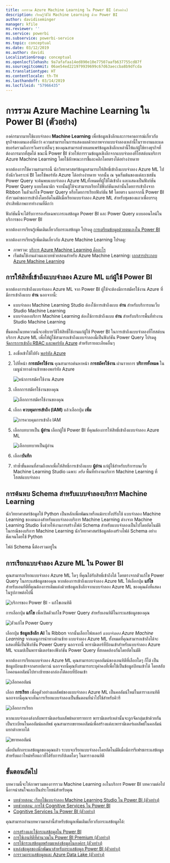 ```yaml
---
title: การรวม Azure Machine Learning ใน Power BI (ตัวอย่าง)
description: เรียนรู้วิธีใช้ Machine Learning ด้วย Power BI
author: davidiseminger
manager: kfile
ms.reviewer: ''
ms.service: powerbi
ms.subservice: powerbi-service
ms.topic: conceptual
ms.date: 03/12/2019
ms.author: davidi
LocalizationGroup: conceptual
ms.openlocfilehash: 9a7afafaa14ed890e10e77507aafb637755cd87f
ms.sourcegitcommit: 06ae54ed221979939699c67d63aeccba8b9dfcda
ms.translationtype: HT
ms.contentlocale: th-TH
ms.lasthandoff: 03/14/2019
ms.locfileid: "57966435"
---
```

# <a name="azure-machine-learning-integration-in-power-bi-preview"></a>การรวม Azure Machine Learning ใน Power BI (ตัวอย่าง)

องค์กรมากมายใช้แบบจำลอง **Machine Learning** เพื่อข้อมูลเชิงลึกและการคาดการณ์เกี่ยวกับธุรกิจของตนเองที่ดีกว่า ความสามารถในการแสดงผลด้วยภาพจากแบบจำลองเหล่านี้ในรายงานและแดชบอร์ดรวมถึงการวิเคราะห์อื่นๆ ของคุณสามารถช่วยเผยแพร่ข้อมูลเชิงลึกเหล่านี้ให้แก่ผู้ใช้ทางธุรกิจที่ต้องการมากที่สุดได้  ขณะนี้ Power BI ช่วยให้การรวมข้อมูลเชิงลึกจากแบบจำลองที่โฮสต์บนบริการ Azure Machine Learning โดยใช้ลักษณะการชี้และคลิกโดยตรงได้อย่างง่ายดาย

หากต้องการใช้ความสามารถนี้ นักวิทยาศาสตร์ข้อมูลสามารถให้สิทธิ์เข้าถึงแบบจำลอง Azure ML ไปยังนักวิเคราะห์ BI โดยใช้พอร์ทัล Azure ได้อย่างง่ายดาย  จากนั้น ณ จุดเริ่มต้นของแต่ละเซสชัน Power Query จะค้นพบแบบจำลอง Azure MLทั้งหมดที่ผู้ใช้ได้เข้าถึง และแสดงเป็นฟังก์ชัน Power Query แบบไดนามิก  จากนั้นผู้ใช้จะสามารถเรียกใช้ฟังก์ชันเหล่านั้นโดยการเข้าถึงจาก Ribbon ในตัวแก้ไข Power Query หรือโดยการเรียกฟังก์ชัน M โดยตรง นอกจากนี้ Power BI ยังรวมคำขอการเข้าถึงโดยอัตโนมัติเมื่อเรียกแบบจำลอง Azure ML สำหรับชุดของแถวเพื่อบรรลุประสิทธิภาพการทำงานที่ดีกว่า

ฟังก์ชันนี้จะได้รับการรองรับเฉพาะกระแสข้อมูล Power BI และ Power Query แบบออนไลน์ในบริการของ Power BI

หากต้องการเรียนรู้เพิ่มเติมเกี่ยวกับกระแสข้อมูล โปรดดู [การเตรียมข้อมูลด้วยตนเองใน Power BI](service-dataflows-overview.md) 

หากต้องการเรียนรู้เพิ่มเติมเกี่ยวกับ Azure Machine Learning โปรดดู:

- ภาพรวม:  [บริการ Azure Machine Learning คืออะไร](https://docs.microsoft.com/azure/machine-learning/service/overview-what-is-azure-ml)
- เริ่มต้นใช้งานด่วนและบทช่วยสอนสำหรับ Azure Machine Learning:  [เอกสารประกอบ Azure Machine Learning](https://docs.microsoft.com/azure/machine-learning/)

## <a name="granting-access-to-the-azure-ml-model-to-a-power-bi-user"></a>การให้สิทธิ์เข้าถึงแบบจำลอง Azure ML แก่ผู้ใช้ Power BI

หากต้องการเข้าถึงแบบจำลอง Azure ML จาก Power BI ผู้ใช้จะต้องมีการสมัครใช้งาน Azure ที่มีการเข้าถึงแบบ **อ่าน**  นอกจากนี้:

- แบบจำลอง Machine Learning Studio ต้องใช้การเข้าถึงแบบ **อ่าน** สำหรับบริการบนเว็บ Studio Machine Learning 
- แบบจำลองบริการ Machine Learning ต้องใช้การเข้าถึงแบบ **อ่าน** สำหรับบริการพื้นที่ทำงาน Studio Machine Learning 

ขั้นตอนในบทความนี้จะอธิบายวิธีให้สิทธิ์ใช้งานแก่ผู้ใช้ Power BI ในการเข้าถึงแบบจำลองที่โฮสต์บนบริการ Azure ML เพื่อให้ผู้ใช้สามารถเข้าถึงแบบจำลองนี้เป็นฟังก์ชัน Power Query  โปรดดู [จัดการการเข้าถึง RBAC และพอร์ทัล Azure](https://docs.microsoft.com/azure/role-based-access-control/role-assignments-portal) สำหรับรายละเอียดอื่นๆ

1. ลงชื่อเข้าใช้ไปยัง [พอร์ทัล Azure](https://portal.azure.com)

2. ไปที่หน้า **การสมัครใช้งาน** คุณสามารถค้นหาหน้า **การสมัครใช้งาน** ผ่านรายการ **บริการทั้งหมด** ในเมนูนำทางด้านซ้ายของพอร์ทัล Azure

    ![หน้าการสมัครใช้งาน Azure](media/service-machine-learning-integration/machine-learning-integration_01.png)

3. เลือกการสมัครใช้งานของคุณ

    ![เลือกการสมัครใช้งานของคุณ](media/service-machine-learning-integration/machine-learning-integration_02.png)

4. เลือก **ควบคุมการเข้าถึง (IAM)** แล้วเลือกปุ่ม **เพิ่ม**

    ![การควบคุมการเข้าถึง IAM](media/service-machine-learning-integration/machine-learning-integration_03.png)

5. เลือกบทบาทเป็น **ผู้อ่าน** เลือกผู้ใช้ Power BI ที่คุณต้องการให้สิทธิ์เข้าถึงแบบจำลอง Azure ML

    ![เลือกบทบาทเป็นผู้อ่าน](media/service-machine-learning-integration/machine-learning-integration_04.png)

6. เลือก**บันทึก**

7. ทำซ้ำขั้นตอนที่สามถึงหกเพื่อให้สิทธิ์การเข้าถึงแบบ **ผู้อ่าน** แก่ผู้ใช้สำหรับบริการบนเว็บ Machine Learning Studio เฉพาะ *หรือ* พื้นที่ทำงานบริการ Machine Learning ที่โฮสต์แบบจำลอง


## <a name="schema-discovery-for-machine-learning-service-models"></a>การค้นพบ Schema สำหรับแบบจำลองบริการ  Machine Learning

นักวิทยาศาสตร์ข้อมูลใช้ Python เป็นหลักเพื่อพัฒนาหรือแม้กระทั่งปรับใช้ แบบจำลอง Machine Learning ของตนเองสำหรับแบบจำลองบริการ Machine Learning  ต่างจาก Machine Learning Studio ซึ่งช่วยให้งานการสร้างไฟล์ Schema สำหรับแบบจำลองเป็นไปโดยอัตโนมัติ ในกรณีของบริการ Machine Learning นักวิทยาศาสตร์ข้อมูลต้องสร้างไฟล์ Schema อย่างชัดเจนโดยใช้ Python

ไฟล์ Schema นี้ต้องรวมอยู่ใน

## <a name="invoking-the-azure-ml-model-in-power-bi"></a>การเรียกแบบจำลอง Azure ML ใน Power BI

คุณสามารถเรียกแบบจำลอง Azure ML ใดๆ ที่คุณได้รับสิทธิ์เข้าถึงได้ โดยตรงจากตัวแก้ไข Power Query ในกระแสข้อมูลของคุณ หากต้องการเข้าถึงแบบจำลอง Azure ML ให้เลือกปุ่ม **แก้ไข** สำหรับเอนทิตีที่คุณต้องการเติมแต่งด้วยข้อมูลเชิงลึกจากแบบจำลอง Azure ML ของคุณดังที่แสดงในรูปภาพต่อไปนี้

![บริการของ Power BI - แก้ไขเอนทิตี](media/service-machine-learning-integration/machine-learning-integration_05.png)

การเลือกปุ่ม **แก้ไข** เพื่อเปิดตัวแก้ไข Power Query สำหรับเอนทิตีในกระแสข้อมูลของคุณ

![ตัวแก้ไข Power Query](media/service-machine-learning-integration/machine-learning-integration_06.png)

เลือกปุ่ม **ข้อมูลเชิงลึก AI** ใน Ribbon จากนั้นเลือกโฟลเดอร์ _แบบจำลอง Azure Machine Learning_ จากเมนูการนำทางด้านซ้าย แบบจำลอง Azure ML ทั้งหมดที่คุณสามารถเข้าถึงได้จะแสดงที่นี่เป็นฟังก์ชัน Power Query นอกจากนี้ พารามิเตอร์ที่ป้อนเข้าสำหรับแบบจำลอง Azure ML จะแมปเป็นพารามิเตอร์ของฟังก์ชัน Power Query ที่สอดคล้องกันโดยอัตโนมัติ

หากต้องการเรียกแบบจำลอง Azure ML คุณสามารถระบุคอลัมน์ของเอนทิตีที่เลือกใดๆ ก็ได้ เป็นข้อมูลป้อนเข้าจากดรอปดาวน์ นอกจากนี้คุณยังสามารถระบุค่าคงที่เพื่อใช้เป็นข้อมูลป้อนเข้าได้ โดยสลับไอคอนคอลัมน์ไปทางซ้ายของกล่องโต้ตอบที่ป้อนเข้า

![เลือกคอลัมน์](media/service-machine-learning-integration/machine-learning-integration_07.png)

เลือก **การเรียก** เพื่อดูตัวอย่างผลลัพธ์ของแบบจำลอง Azure ML เป็นคอลัมน์ใหม่ในตารางเอนทิตี นอกจากนี้คุณจะเห็นการเรียกแบบจำลองเป็นขั้นตอนที่นำไปใช้สำหรับคิวรี

![เลือกการเรียก](media/service-machine-learning-integration/machine-learning-integration_08.png)

หากแบบจำลองส่งกลับพารามิเตอร์ผลลัพธ์หลายรายการ พารามิเตอร์เหล่านั้นจะถูกจัดกลุ่มเข้าด้วยกันเป็นระเบียนในคอลัมน์ผลลัพธ์ คุณสามารถขยายคอลัมน์เพื่อสร้างแต่ละพารามิเตอร์ผลลัพธ์ในคอลัมน์แยกต่างหากได้

![ขยายคอลัมน์](media/service-machine-learning-integration/machine-learning-integration_09.png)

เมื่อบันทึกกระแสข้อมูลของคุณแล้ว ระบบจะเรียกแบบจำลองโดยอัตโนมัติเมื่อมีการรีเฟรชกระแสข้อมูล สำหรับแถวใหม่หรือแถวที่ได้รับการอัปเดตใดๆ ในตารางเอนทิตี

## <a name="next-steps"></a>ขั้นตอนถัดไป

บทความนี้จะให้ภาพรวมของการรวม Machine Learning ลงในบริการ Power BI บทความต่อไปนี้อาจน่าสนใจและเป็นประโยชน์สำหรับคุณ 

* [บทช่วยสอน: เรียกใช้แบบจำลอง Machine Learning Studio ใน Power BI (ตัวอย่าง)](service-tutorial-invoke-machine-learning-model.md)
* [บทช่วยสอน: การใช้ Cognitive Services ใน Power BI](service-tutorial-use-cognitive-services.md)
* [Cognitive Services ใน Power BI (ตัวอย่าง)](service-cognitive-services.md)

คุณสามารถอ่านบทความเหล่านี้สำหรับข้อมูลเพิ่มเติมเกี่ยวกับกระแสข้อมูลได้:
* [การสร้างและใช้กระแสข้อมูลใน Power BI](service-dataflows-create-use.md)
* [การใช้เอนทิตีที่คำนวณใน Power BI Premium (ตัวอย่าง)](service-dataflows-computed-entities-premium.md)
* [การใช้กระแสข้อมูลพร้อมแหล่งข้อมูลในองค์กร (ตัวอย่าง)](service-dataflows-on-premises-gateways.md)
* [แหล่งข้อมูลของนักพัฒนาสำหรับกระแสข้อมูล Power BI (ตัวอย่าง)](service-dataflows-developer-resources.md)
* [ การรวมกระแสข้อมูลและ Azure Data Lake (ตัวอย่าง)](service-dataflows-azure-data-lake-integration.md)


